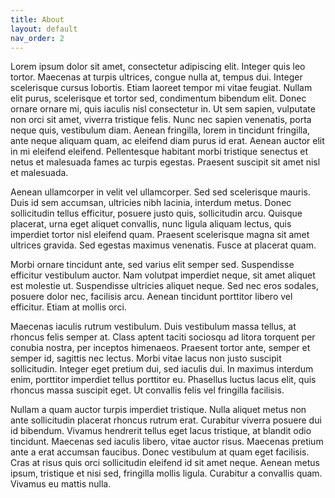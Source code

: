 ```yaml
---
title: About
layout: default
nav_order: 2
---
```

Lorem ipsum dolor sit amet, consectetur adipiscing elit. Integer quis leo tortor. Maecenas at turpis ultrices, congue nulla at, tempus dui. Integer scelerisque cursus lobortis. Etiam laoreet tempor mi vitae feugiat. Nullam elit purus, scelerisque et tortor sed, condimentum bibendum elit. Donec ornare ornare mi, quis iaculis nisl consectetur in. Ut sem sapien, vulputate non orci sit amet, viverra tristique felis. Nunc nec sapien venenatis, porta neque quis, vestibulum diam. Aenean fringilla, lorem in tincidunt fringilla, ante neque aliquam quam, ac eleifend diam purus id erat. Aenean auctor elit in mi eleifend eleifend. Pellentesque habitant morbi tristique senectus et netus et malesuada fames ac turpis egestas. Praesent suscipit sit amet nisl et malesuada.

Aenean ullamcorper in velit vel ullamcorper. Sed sed scelerisque mauris. Duis id sem accumsan, ultricies nibh lacinia, interdum metus. Donec sollicitudin tellus efficitur, posuere justo quis, sollicitudin arcu. Quisque placerat, urna eget aliquet convallis, nunc ligula aliquam lectus, quis imperdiet tortor nisl eleifend quam. Praesent scelerisque magna sit amet ultrices gravida. Sed egestas maximus venenatis. Fusce at placerat quam.

Morbi ornare tincidunt ante, sed varius elit semper sed. Suspendisse efficitur vestibulum auctor. Nam volutpat imperdiet neque, sit amet aliquet est molestie ut. Suspendisse ultricies aliquet neque. Sed nec eros sodales, posuere dolor nec, facilisis arcu. Aenean tincidunt porttitor libero vel efficitur. Etiam at mollis orci.

Maecenas iaculis rutrum vestibulum. Duis vestibulum massa tellus, at rhoncus felis semper at. Class aptent taciti sociosqu ad litora torquent per conubia nostra, per inceptos himenaeos. Praesent tortor ante, semper et semper id, sagittis nec lectus. Morbi vitae lacus non justo suscipit sollicitudin. Integer eget pretium dui, sed iaculis dui. In maximus interdum enim, porttitor imperdiet tellus porttitor eu. Phasellus luctus lacus elit, quis rhoncus massa suscipit eget. Ut convallis felis vel fringilla facilisis.

Nullam a quam auctor turpis imperdiet tristique. Nulla aliquet metus non ante sollicitudin placerat rhoncus rutrum erat. Curabitur viverra posuere dui id bibendum. Vivamus hendrerit tellus eget lacus tristique, at blandit odio tincidunt. Maecenas sed iaculis libero, vitae auctor risus. Maecenas pretium ante a erat accumsan faucibus. Donec vestibulum at quam eget facilisis. Cras at risus quis orci sollicitudin eleifend id sit amet neque. Aenean metus ipsum, tristique et nisi sed, fringilla mollis ligula. Curabitur a convallis quam. Vivamus eu mattis nulla.
